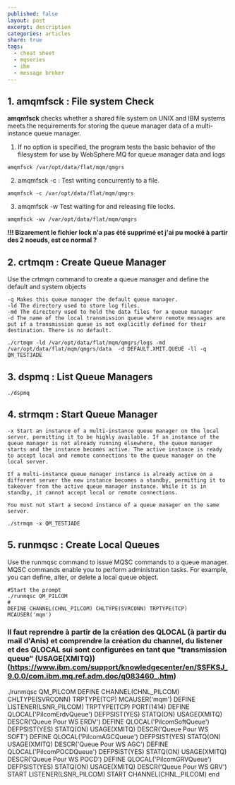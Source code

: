 ```yaml
---
published: false
layout: post
excerpt: description
categories: articles
share: true
tags:
  - cheat sheet
  - mqseries
  - ibm
  - message broker
---
```

## 1. amqmfsck : File system Check
**amqmfsck** checks whether a shared file system on UNIX and IBM systems meets the requirements for storing the queue manager data of a multi-instance queue manager. 

1. If no option is specified, the program tests the basic behavior of the filesystem for use by WebSphere MQ for queue manager data and logs
```shell
amqmfsck /var/opt/data/flat/mqm/qmgrs
```

2. amqmfsck -c : Test writing concurrently to a file.
```shell
amqmfsck -c /var/opt/data/flat/mqm/qmgrs
```

3.  amqmfsck -w   Test waiting for and releasing file locks.
```shell
amqmfsck -wv /var/opt/data/flat/mqm/qmgrs
```
**!!! Bizarement le fichier lock n'a pas été supprimé et j'ai pu mocké à partir des 2 noeuds, est ce normal ?**

## 2. crtmqm : Create Queue Manager
Use the crtmqm command to create a queue manager and define the default and system objects

```shell
-q Makes this queue manager the default queue manager. 
-ld The directory used to store log files. 
-md The directory used to hold the data files for a queue manager
-d The name of the local transmission queue where remote messages are put if a transmission queue is not explicitly defined for their destination. There is no default.

./crtmqm -ld /var/opt/data/flat/mqm/qmgrs/logs -md /var/opt/data/flat/mqm/qmgrs/data  -d DEFAULT.XMIT.QUEUE -ll -q QM_TESTJADE
```

## 3. dspmq : List Queue Managers
```shell
./dspmq
```

## 4. strmqm : Start Queue Manager
```shell
-x Start an instance of a multi-instance queue manager on the local server, permitting it to be highly available. If an instance of the queue manager is not already running elsewhere, the queue manager starts and the instance becomes active. The active instance is ready to accept local and remote connections to the queue manager on the local server.

If a multi-instance queue manager instance is already active on a different server the new instance becomes a standby, permitting it to takeover from the active queue manager instance. While it is in standby, it cannot accept local or remote connections.

You must not start a second instance of a queue manager on the same server. 

./strmqm -x QM_TESTJADE
```

## 5. runmqsc : Create Local Queues

Use the runmqsc command to issue MQSC commands to a queue manager. MQSC commands enable you to perform administration tasks. For example, you can define, alter, or delete a local queue object.
```shell
#Start the prompt
./runmqsc QM_PILCOM 
# 
DEFINE CHANNEL(CHNL_PILCOM) CHLTYPE(SVRCONN) TRPTYPE(TCP) MCAUSER('mqm')
```


### Il faut reprendre à partir de la création des QLOCAL (à partir du mail d'Anis) et comprendre la création du channel, du listener et des QLOCAL sui sont configurées en tant que "transmission queue" (USAGE(XMITQ)) (https://www.ibm.com/support/knowledgecenter/en/SSFKSJ_9.0.0/com.ibm.mq.ref.adm.doc/q083460_.htm) 
./runmqsc QM_PILCOM
DEFINE CHANNEL(CHNL_PILCOM) CHLTYPE(SVRCONN) TRPTYPE(TCP) MCAUSER('mqm')
DEFINE LISTENER(LSNR_PILCOM) TRPTYPE(TCP) PORT(1414)
DEFINE QLOCAL('PilcomErdvQueue') DEFPSIST(YES) STATQ(ON) USAGE(XMITQ) DESCR('Queue Pour WS ERDV')
DEFINE QLOCAL('PilcomSoftQueue') DEFPSIST(YES) STATQ(ON) USAGE(XMITQ) DESCR('Queue Pour WS SOFT')
DEFINE QLOCAL('PilcomAGCQueue') DEFPSIST(YES) STATQ(ON) USAGE(XMITQ) DESCR('Queue Pour WS AGC')
DEFINE QLOCAL('PilcomPOCDQueue') DEFPSIST(YES) STATQ(ON) USAGE(XMITQ) DESCR('Queue Pour WS POCD')
DEFINE QLOCAL('PilcomGRVQueue') DEFPSIST(YES) STATQ(ON) USAGE(XMITQ) DESCR('Queue Pour WS GRV')
START LISTENER(LSNR_PILCOM)
START CHANNEL(CHNL_PILCOM)
end
